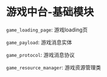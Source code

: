 # 游戏中台-基础模块

`game_loading_page`: 游戏loading页

`game_payload`: 游戏消息实体

`game_protocol`: 游戏消息协议

`game_resource_manager`: 游戏资源管理类





